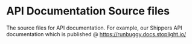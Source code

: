 # API Documentation Source files
The source files for API documentation. For example, our Shippers API documentation which is published @ https://runbuggy.docs.stoplight.io/